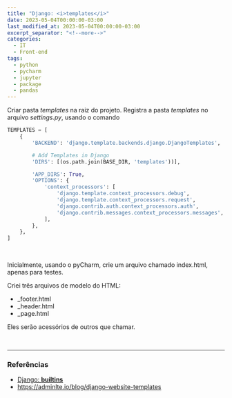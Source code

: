 ```yaml
---
title: "Django: <i>templates</i>"
date: 2023-05-04T00:00:00-03:00
last_modified_at: 2023-05-04T00:00:00-03:00
excerpt_separator: "<!--more-->"
categories:
  - IT
  - Front-end
tags:
  - python
  - pycharm
  - jupyter
  - package
  - pandas
---
```


Criar pasta _templates_ na raiz do projeto.
Registra a pasta _templates_ no arquivo _settings.py_, usando o comando

```python
TEMPLATES = [
    {
        'BACKEND': 'django.template.backends.django.DjangoTemplates',

        # Add Templates in Django
        'DIRS': [(os.path.join(BASE_DIR, 'templates'))],

        'APP_DIRS': True,
        'OPTIONS': {
            'context_processors': [
                'django.template.context_processors.debug',
                'django.template.context_processors.request',
                'django.contrib.auth.context_processors.auth',
                'django.contrib.messages.context_processors.messages',
            ],
        },
    },
]
```

<br>

Inicialmente, usando o pyCharm, crie um arquivo chamado index.html, apenas para testes.

Criei três arquivos de modelo do HTML:

- \_footer.html
- \_header.html
- \_page.html

Eles serão acessórios de outros que chamar.

<br>

---

### Referências

- [Django: **builtins**](https://docs.djangoproject.com/en/3.0/ref/templates/builtins/)
- https://adminlte.io/blog/django-website-templates
